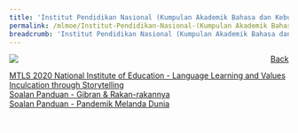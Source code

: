 ```yaml
---
title: 'Institut Pendidikan Nasional (Kumpulan Akademik Bahasa dan Kebudayaan Asia) '
permalink: /mlmoe/Institut-Pendidikan-Nasional-(Kumpulan Akademik Bahasa dan Kebudayaan Asia)/
breadcrumb: 'Institut Pendidikan Nasional (Kumpulan Akademik Bahasa dan Kebudayaan Asia)'
---
```

<a href="/gallery/pameran- bahasa- melayu-malay-language-exhibitions-e/community-partners/" style="float:right;">Back</a>
 <img src="/images/NIE-ML.jpg"> <br/>
 
<a href="/clmoe/MTLS 2020_National Institute of Education_Storytelling_Language Learning and Values Inculcation.pdf" download>MTLS 2020 National Institute of Education  -  Language Learning and Values Inculcation through Storytelling</a><br/>
<a href="/mlmoe/Soalan Panduan - Gibran _ Rakan-rakannya.pdf" download>Soalan Panduan - Gibran & Rakan-rakannya</a><br/>
<a href="/mlmoe/Soalan Panduan - Pandemik Melanda Dunia.pdf" download>Soalan Panduan - Pandemik Melanda Dunia</a><br/>

<div class="btntop"><a href="#top" style="text-decoration:none;"><span style="color:white"><b>Top</b></span></a></div>
